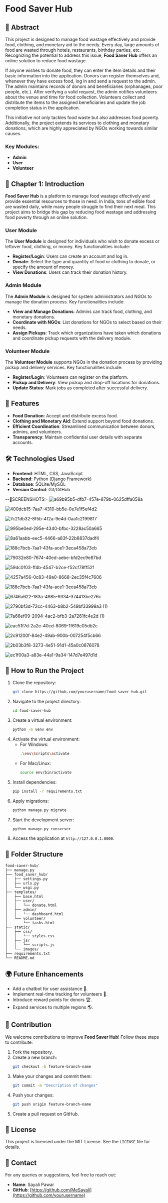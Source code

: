 
# Food Saver Hub

## 📝 Abstract
This project is designed to manage food wastage effectively and provide food, clothing, and monetary aid to the needy. Every day, large amounts of food are wasted through hotels, restaurants, birthday parties, etc. Recognizing the potential to address this issue, **Food Saver Hub** offers an online solution to reduce food wastage. 

If anyone wishes to donate food, they can enter the item details and their basic information into the application. Donors can register themselves and, whenever they have excess food, log in and send a request to the admin. The admin maintains records of donors and beneficiaries (orphanages, poor people, etc.). After verifying a valid request, the admin notifies volunteers about the venue and time for food collection. Volunteers collect and distribute the items to the assigned beneficiaries and update the job completion status in the application.

This initiative not only tackles food waste but also addresses food poverty. Additionally, the project extends its services to clothing and monetary donations, which are highly appreciated by NGOs working towards similar causes.

### Key Modules:
- **Admin**
- **User**
- **Volunteer**

## 📖 Chapter 1: Introduction
**Food Saver Hub** is a platform to manage food wastage effectively and provide essential resources to those in need. In India, tons of edible food are wasted daily, while many people struggle to find their next meal. This project aims to bridge this gap by reducing food wastage and addressing food poverty through an online solution.

### User Module
The **User Module** is designed for individuals who wish to donate excess or leftover food, clothing, or money. Key functionalities include:
- **Register/Login**: Users can create an account and log in.
- **Donate**: Select the type and quantity of food or clothing to donate, or specify the amount of money.
- **View Donations**: Users can track their donation history.

### Admin Module
The **Admin Module** is designed for system administrators and NGOs to manage the donation process. Key functionalities include:
- **View and Manage Donations**: Admins can track food, clothing, and monetary donations.
- **Coordinate with NGOs**: List donations for NGOs to select based on their needs.
- **Assign Pickups**: Track which organizations have taken which donations and coordinate pickup requests with the delivery module.

### Volunteer Module
The **Volunteer Module** supports NGOs in the donation process by providing pickup and delivery services. Key functionalities include:
- **Register/Login**: Volunteers can register on the platform.
- **Pickup and Delivery**: View pickup and drop-off locations for donations.
- **Update Status**: Mark jobs as completed after successful delivery.

## 🌟 Features
- **Food Donation**: Accept and distribute excess food.
- **Clothing and Monetary Aid**: Extend support beyond food donations.
- **Efficient Coordination**: Streamlined communication between donors, admins, and volunteers.
- **Transparency**: Maintain confidential user details with separate accounts.

## 🛠️ Technologies Used
- **Frontend**: HTML, CSS, JavaScript
- **Backend**: Python (Django Framework)
- **Database**: SQLite/MySQL
- **Version Control**: Git/GitHub
  
--👀SCREENSHOTS:-
  ![a69b95b5-dfb7-457e-879b-0625dffa058a](https://github.com/user-attachments/assets/8579b8e0-7335-4506-9f13-010d6ce3e55b)

  
![400dcb15-7aa7-4310-bb5e-0e7e1f5ef4d2](https://github.com/user-attachments/assets/f6b26a84-2399-4cca-a3b7-d1cb702d5322)


![7c21db32-8f5b-4f2a-9e4d-0aa1c2199817](https://github.com/user-attachments/assets/2464c9c3-8a0f-4e78-a322-4d3e2abf5764)


![995be0ed-295e-4340-bfbc-3228ac50a665](https://github.com/user-attachments/assets/d96ad6e9-3044-4630-a7a1-2d423d70efcb)


![8a61aabb-eec5-4466-a83f-22b8837dadf4](https://github.com/user-attachments/assets/eaaabbb7-c3b3-45d3-ad44-24c05885577b)


![188c7bcb-7aa1-43fa-ace1-3eca458a73cb](https://github.com/user-attachments/assets/bee6c5b8-254e-45a6-a9ab-a944fcc80195)

![79032e80-7674-40ed-aebe-bfd2ec9e87bd](https://github.com/user-attachments/assets/08e0dd6a-9f77-4862-a2ff-f51abe560135)

![59dc0f03-ff4b-4547-b2ce-f52cf78ff52f](https://github.com/user-attachments/assets/6983c811-536c-413e-9f58-ff9b4a39145e)

![4257a456-0c83-49a0-8668-2ec35f4c7606](https://github.com/user-attachments/assets/89a89b5a-392a-458d-b8a5-68313e3b8e03)

![188c7bcb-7aa1-43fa-ace1-3eca458a73cb](https://github.com/user-attachments/assets/c305ab59-99c4-4655-b9e6-12b5819f32ea)

![6746a622-183a-4985-9334-374413be276c](https://github.com/user-attachments/assets/d51e74f7-4d1a-4745-ba55-deac587bae2f)

![2790bf3d-72cc-4463-b8b2-549bf33999a3 (1)](https://github.com/user-attachments/assets/221d21da-08d3-42bc-9359-31a05a17a99f)

![7a66ef09-2094-4ac2-bfb3-2a7261fc4e2d (1)](https://github.com/user-attachments/assets/3204972a-7be1-4b7c-a175-fa27660442a0)

![eac51f7d-2a2e-40cd-8069-1f619c05db2c](https://github.com/user-attachments/assets/dbdac39a-4d74-4806-9488-68bec33308f1)

![2c91200f-84e2-49ab-900b-007254f5cb66](https://github.com/user-attachments/assets/e011dad3-bd65-49cf-995d-1429f670822e)

![2b03b3f8-3273-4e51-91d1-45a0c0876078](https://github.com/user-attachments/assets/e087266f-0717-4a74-9338-a6cc04cab5e3)

![ec1f00a3-a83e-44a1-9a34-147d7e497d1d](https://github.com/user-attachments/assets/73cd82bf-b018-4ec0-ac46-68bcb528d157)


## 🚀 How to Run the Project
1. Clone the repository:
   ```bash
   git clone https://github.com/yourusername/food-saver-hub.git
   ```
2. Navigate to the project directory:
   ```bash
   cd food-saver-hub
   ```
3. Create a virtual environment:
   ```bash
   python -m venv env
   ```
4. Activate the virtual environment:
   - For Windows:
     ```bash
     .\env\Scripts\activate
     ```
   - For Mac/Linux:
     ```bash
     source env/bin/activate
     ```
5. Install dependencies:
   ```bash
   pip install -r requirements.txt
   ```
6. Apply migrations:
   ```bash
   python manage.py migrate
   ```
7. Start the development server:
   ```bash
   python manage.py runserver
   ```
8. Access the application at `http://127.0.0.1:8000`.

## 📂 Folder Structure
```
food-saver-hub/
├── manage.py
├── food_saver_hub/
│   ├── settings.py
│   ├── urls.py
│   └── wsgi.py
├── templates/
│   ├── base.html
│   ├── user/
│   │   └── donate.html
│   ├── admin/
│   │   └── dashboard.html
│   └── volunteer/
│       └── tasks.html
├── static/
│   ├── css/
│   │   └── styles.css
│   ├── js/
│   │   └── scripts.js
│   └── images/
├── requirements.txt
└── README.md
```

## 🌍 Future Enhancements
- Add a chatbot for user assistance 🤖.
- Implement real-time tracking for volunteers 📍.
- Introduce reward points for donors 🏆.
- Expand services to multiple regions 🌎.

## 🤝 Contribution
We welcome contributions to improve **Food Saver Hub**! Follow these steps to contribute:
1. Fork the repository.
2. Create a new branch:
   ```bash
   git checkout -b feature-branch-name
   ```
3. Make your changes and commit them:
   ```bash
   git commit -m "Description of changes"
   ```
4. Push your changes:
   ```bash
   git push origin feature-branch-name
   ```
5. Create a pull request on GitHub.

## 📜 License
This project is licensed under the MIT License. See the `LICENSE` file for details.

## 📧 Contact
For any queries or suggestions, feel free to reach out:
- **Name**: Sayali Pawar
- **GitHub**: [https://github.com/MeSayali](https://github.com/yourusername)

